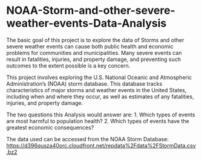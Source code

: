 # NOAA-Storm-and-other-severe-weather-events-Data-Analysis


The basic goal of this project is to explore the data of Storms and other severe weather events can cause both public health and economic problems for communities and municipalities. Many severe events can result in fatalities, injuries, and property damage, and preventing such outcomes to the extent possible is a key concern.

This project involves exploring the U.S. National Oceanic and Atmospheric Administration’s (NOAA) storm database. This database tracks characteristics of major storms and weather events in the United States, including when and where they occur, as well as estimates of any fatalities, injuries, and property damage.

The two questions this Analysis would answer are: 1. Which types of events are most harmful to population health? 
                                                  2. Which types of events have the greatest economic consequences?
                                                  
The data used can be accessed from the NOAA Storm Database: https://d396qusza40orc.cloudfront.net/repdata%2Fdata%2FStormData.csv.bz2
